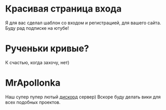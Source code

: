 # Красивая страница входа
Я для вас сделал шаблон со входом и регистрацией, для вашего сайта. Буду рад подписке на ютубе!
# Рученьки кривые?
К счастью, когда захочу, нет)

# MrApollonka

Наш супер пупер лютый <a href="https://discord.com/invite/bg9rGzZFpz" target="_blank">дискорд</a> сервер)
Вскоре буду делать вики для всех подобных проектов.
